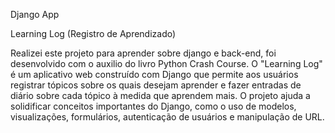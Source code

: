 Django App 

Learning Log (Registro de Aprendizado)

Realizei este projeto para aprender sobre django e back-end, foi desenvolvido com o auxilio do livro Python Crash Course. 
O "Learning Log" é um aplicativo web construído com Django que permite aos usuários registrar tópicos sobre os quais desejam aprender e fazer entradas de diário sobre cada tópico à medida que aprendem mais. O projeto ajuda a solidificar conceitos importantes do Django, como o uso de modelos, visualizações, formulários, autenticação de usuários e manipulação de URL.
